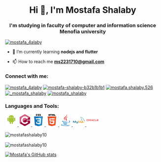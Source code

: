 <h1 align="center">Hi 👋, I'm Mostafa Shalaby</h1>
<h3 align="center">I'm studying in faculty of computer and information science Menofia university</h3>

<p align="left"> <a href="https://twitter.com/mostafa_4alaby" target="blank"><img src="https://img.shields.io/twitter/follow/mostafa_4alaby?logo=twitter&style=for-the-badge" alt="mostafa_4alaby" /></a> </p>

- 🌱 I’m currently learning **nodejs and flutter**

- 📫 How to reach me **ms2231710@gmail.com**

<h3 align="left">Connect with me:</h3>
<p align="left">
<a href="https://twitter.com/mostafa_4alaby" target="blank"><img align="center" src="https://raw.githubusercontent.com/rahuldkjain/github-profile-readme-generator/master/src/images/icons/Social/twitter.svg" alt="mostafa_4alaby" height="30" width="40" /></a>
<a href="https://linkedin.com/in/mostafa-shalaby-b32b1b1b1" target="blank"><img align="center" src="https://raw.githubusercontent.com/rahuldkjain/github-profile-readme-generator/master/src/images/icons/Social/linked-in-alt.svg" alt="mostafa-shalaby-b32b1b1b1" height="30" width="40" /></a>
<a href="https://fb.com/mostafa.shalaby.526" target="blank"><img align="center" src="https://raw.githubusercontent.com/rahuldkjain/github-profile-readme-generator/master/src/images/icons/Social/facebook.svg" alt="mostafa.shalaby.526" height="30" width="40" /></a>
<a href="https://instagram.com/_mostafa_shalaby" target="blank"><img align="center" src="https://raw.githubusercontent.com/rahuldkjain/github-profile-readme-generator/master/src/images/icons/Social/instagram.svg" alt="_mostafa_shalaby" height="30" width="40" /></a>
<a href="https://codeforces.com/profile/mostafa_shalaby" target="blank"><img align="center" src="https://raw.githubusercontent.com/rahuldkjain/github-profile-readme-generator/master/src/images/icons/Social/codeforces.svg" alt="mostafa_shalaby" height="30" width="40" /></a>
</p>

<h3 align="left">Languages and Tools:</h3>
<p align="left"> <a href="https://developer.android.com" target="_blank" rel="noreferrer"> <img src="https://raw.githubusercontent.com/devicons/devicon/master/icons/android/android-original-wordmark.svg" alt="android" width="40" height="40"/> </a> <a href="https://www.w3schools.com/cpp/" target="_blank" rel="noreferrer"> <img src="https://raw.githubusercontent.com/devicons/devicon/master/icons/cplusplus/cplusplus-original.svg" alt="cplusplus" width="40" height="40"/> </a> <a href="https://www.w3schools.com/css/" target="_blank" rel="noreferrer"> <img src="https://raw.githubusercontent.com/devicons/devicon/master/icons/css3/css3-original-wordmark.svg" alt="css3" width="40" height="40"/> </a> <a href="https://www.w3.org/html/" target="_blank" rel="noreferrer"> <img src="https://raw.githubusercontent.com/devicons/devicon/master/icons/html5/html5-original-wordmark.svg" alt="html5" width="40" height="40"/> </a> <a href="https://www.java.com" target="_blank" rel="noreferrer"> <img src="https://raw.githubusercontent.com/devicons/devicon/master/icons/java/java-original.svg" alt="java" width="40" height="40"/> </a> <a href="https://www.mysql.com/" target="_blank" rel="noreferrer"> <img src="https://raw.githubusercontent.com/devicons/devicon/master/icons/mysql/mysql-original-wordmark.svg" alt="mysql" width="40" height="40"/> </a> <a href="https://www.oracle.com/" target="_blank" rel="noreferrer"> <img src="https://raw.githubusercontent.com/devicons/devicon/master/icons/oracle/oracle-original.svg" alt="oracle" width="40" height="40"/> </a> </p>

<p><img align="center" src="https://github-readme-stats.vercel.app/api/top-langs?username=mostafashalaby10&show_icons=true&locale=en&layout=compact" alt="mostafashalaby10" /></p>

<p><img align="center" src="https://github-readme-streak-stats.herokuapp.com/?user=mostafashalaby10&" alt="mostafashalaby10" /></p>

[![Mostafa's GitHub stats](https://github-readme-stats.vercel.app/api?username=anuraghazra)](https://github.com/MostafaShalaby10/github-readme-stats)
